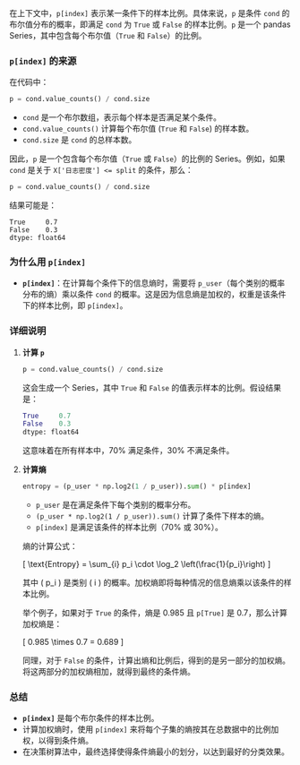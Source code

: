 在上下文中，`p[index]` 表示某一条件下的样本比例。具体来说，`p` 是条件 `cond` 的布尔值分布的概率，即满足 `cond` 为 `True` 或 `False` 的样本比例。`p` 是一个 pandas Series，其中包含每个布尔值（`True` 和 `False`）的比例。

### `p[index]` 的来源

在代码中：

```python
p = cond.value_counts() / cond.size
```

- `cond` 是一个布尔数组，表示每个样本是否满足某个条件。
- `cond.value_counts()` 计算每个布尔值 (`True` 和 `False`) 的样本数。
- `cond.size` 是 `cond` 的总样本数。

因此，`p` 是一个包含每个布尔值（`True` 或 `False`）的比例的 Series。例如，如果 `cond` 是关于 `X['日志密度'] <= split` 的条件，那么：

```python
p = cond.value_counts() / cond.size
```

结果可能是：

```
True     0.7
False    0.3
dtype: float64
```

### 为什么用 `p[index]`

- **`p[index]`**：在计算每个条件下的信息熵时，需要将 `p_user`（每个类别的概率分布的熵）乘以条件 `cond` 的概率。这是因为信息熵是加权的，权重是该条件下的样本比例，即 `p[index]`。

### 详细说明

1. **计算 `p`**

   ```python
   p = cond.value_counts() / cond.size
   ```

   这会生成一个 Series，其中 `True` 和 `False` 的值表示样本的比例。假设结果是：

   ```python
   True     0.7
   False    0.3
   dtype: float64
   ```

   这意味着在所有样本中，70% 满足条件，30% 不满足条件。

2. **计算熵**

   ```python
   entropy = (p_user * np.log2(1 / p_user)).sum() * p[index]
   ```

   - `p_user` 是在满足条件下每个类别的概率分布。
   - `(p_user * np.log2(1 / p_user)).sum()` 计算了条件下样本的熵。
   - `p[index]` 是满足该条件的样本比例（70% 或 30%）。

   熵的计算公式：
   
   \[
   \text{Entropy} = \sum_{i} p_i \cdot \log_2 \left(\frac{1}{p_i}\right)
   \]

   其中 \( p_i \) 是类别 \( i \) 的概率。加权熵即将每种情况的信息熵乘以该条件的样本比例。

   举个例子，如果对于 `True` 的条件，熵是 0.985 且 `p[True]` 是 0.7，那么计算加权熵是：

   \[
   0.985 \times 0.7 = 0.689
   \]

   同理，对于 `False` 的条件，计算出熵和比例后，得到的是另一部分的加权熵。将这两部分的加权熵相加，就得到最终的条件熵。

### 总结

- **`p[index]`** 是每个布尔条件的样本比例。
- 计算加权熵时，使用 `p[index]` 来将每个子集的熵按其在总数据中的比例加权，以得到条件熵。
- 在决策树算法中，最终选择使得条件熵最小的划分，以达到最好的分类效果。